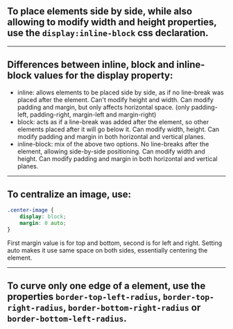 ## To place elements side by side, while also allowing to modify width and height properties, use the `display:inline-block` css declaration.

---

## Differences between inline, block and inline-block values for the display property:

- inline: allows elements to be placed side by side, as if no line-break was placed after the element. Can't modify height and width. Can modify padding and margin, but only affects horizontal space. (only padding-left, padding-right, margin-left and margin-right)
- block: acts as if a line-break was added after the element, so other elements placed after it will go below it. Can modify width, height. Can modify padding and margin in both horizontal and vertical planes.
- inline-block: mix of the above two options. No line-breaks after the element, allowing side-by-side positioning. Can modify width and height. Can modify padding and margin in both horizontal and vertical planes.

---

## To centralize an image, use:

```css
.center-image {
	display: block;
	margin: 0 auto;
}
```

First margin value is for top and bottom, second is for left and right. Setting auto makes it use same space on both sides, essentially centering the element.

---

## To curve only one edge of a element, use the properties `border-top-left-radius`, `border-top-right-radius`, `border-bottom-right-radius` or `border-bottom-left-radius`.

